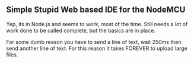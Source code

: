 Simple Stupid Web based IDE for the NodeMCU
---

Yep, its in Node.js and seems to work, most of the time.  Still needs a lot of
work done to be called complete, but the basics are in place.

For some dumb reason you have to send a line of text, wait 250ms then send
another line of text.  For this reason it takes FOREVER to upload large files.
